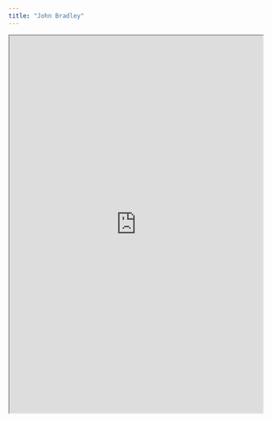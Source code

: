 ```yaml
---
title: "John Bradley"
---
```



<iframe height="750" width="100%" src="https://ewelton.github.io/ktest/wiki.html#John%20Bradley"></iframe>
